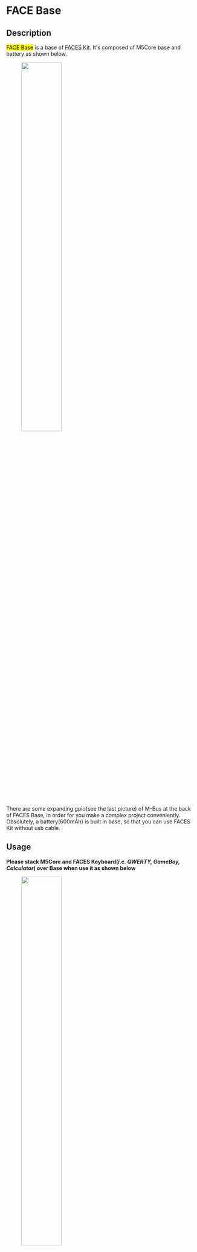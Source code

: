 # FACE Base

## Description

<mark>FACE Base</mark> is a base of [FACES Kit](en/product_documents/m5stack-core/face_kit). It's composed of M5Core base and battery as shown below.

<figure>
    <img src="assets/img/product_pics/bases/faces_06.jpg" width="50%" height="50%">
</figure>

There are some expanding gpio(see the last picture) of M-Bus at the back of FACES Base, in order for you make a complex project conveniently. Obsolutely, a battery(600mAh) is built in base, so that you can use FACES Kit without usb cable.

## Usage

**Please stack M5Core and FACES Keyboard(*i.e. QWERTY, GameBoy, Calculator*) over Base when use it as shown below**

<figure>
    <img src="assets/img/product_pics/bases/faces_07.png" width="50%" height="50%">
</figure>

## Related Link

- **[Purchase FACES Kit](https://www.aliexpress.com/store/product/M5Stack-NEW-Offer-ESP32-Open-Source-Faces-Pocket-Computer-with-Keyboard-Gameboy-Calculator-for-Micropython-Arduino/3226069_32843973578.html?spm=2114.12010615.8148356.2.75cdb3ceTGkLQo)**


## M-Bus

<figure>
  <img src="assets/img/product_pics/core/M-BUS.jpg" alt="basic_05" width="60%" height="60%">
</figure>
